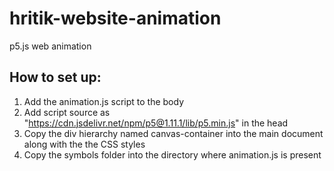 # hritik-website-animation
p5.js web animation

## How to set up:
1. Add the animation.js script to the body
2. Add script source as "https://cdn.jsdelivr.net/npm/p5@1.11.1/lib/p5.min.js" in the head
3. Copy the div hierarchy named canvas-container into the main document along with the the CSS styles
4. Copy the symbols folder into the directory where animation.js is present
